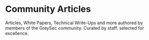 # Community Articles


Articles, White Papers, Technical Write-Ups and more authored by members of the GreySec community. Curated by staff, selected for excellence.
